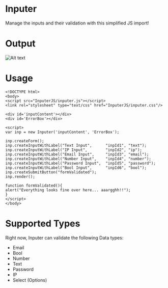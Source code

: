 # Inputer
Manage the inputs and their validation with this simplified JS import!

# Output
![Alt text](/Inputer/Sample_Images/SampleScreenShot.png?raw=true "Output View on Firefox!")

# Usage
	<!DOCTYPE html>
	<body>
	<script src="InputerJS/inputer.js"></script>
	<link rel="stylesheet" type="text/css" href="InputerJS/inputer.css"/>
	
	<div id='inputContent'></div>
	<div id='ErrorBox'></div>
	
	<script>
	var inp = new Inputer('inputContent', 'ErrorBox');
	
	inp.createForm();
	inp.createInputWithLabel("Text Input",		"inpId1", "text");
	inp.createInputWithLabel("IP Input",		"inpId2", "ip");
	inp.createInputWithLabel("Email Input",		"inpId3", "email");
	inp.createInputWithLabel("Number Input",	"inpId4", "number");
	inp.createInputWithLabel("Password Input",	"inpId5", "password");
	inp.createInputWithLabel("Bool Input",		"inpId6", "bool");
	inp.createSubmitButton("formValidated");
	inp.render();
	
	function formValidated(){
	alert("Everything looks fine over here... aaargghh!!");
	}
	</script>
	</body>

# Supported Types
Right now, Inputer can validate the following Data types:
- Email
- Bool
- Number
- Text
- Password
- IP
- Select (Options)